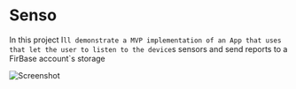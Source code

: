 # Senso

In this project I`ll demonstrate a MVP implementation of an App that uses that let the user to listen to the device`s sensors
and send reports to a FirBase account`s storage


![Screenshot](https://user-images.githubusercontent.com/8309205/31058255-7dc52fb8-a6f9-11e7-9b33-2e15021cc0ed.png)